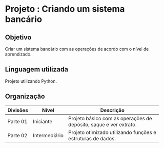 
# Projeto : Criando um sistema bancário

## Objetivo
Criar um sistema bancário com as operações de acordo com o nível de aprendizado.

## Linguagem utilizada
Projeto utilizando Python.

## Organização

| Divisões | Nível | Descrição
| --- | --- | --- |
| Parte 01 | Iniciante | Projeto básico com as operações de depósito, saque e ver extrato.
| Parte 02 | Intermediário | Projeto otimizado utilizando funções e estruturas de dados.